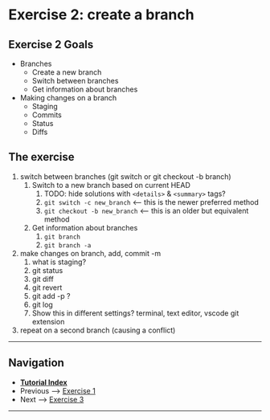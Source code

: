 # Exercise 2: create a branch

## Exercise 2 Goals

- Branches
  - Create a new branch
  - Switch between branches
  - Get information about branches
- Making changes on a branch
  - Staging
  - Commits
  - Status
  - Diffs

## The exercise

1. switch between branches (git switch or git checkout -b branch)
   1. Switch to a new branch based on current HEAD
      1. TODO: hide solutions with `<details>` & `<summary>` tags?
      2. `git switch -c new_branch` <-- this is the newer preferred method
      3. `git checkout -b new_branch` <-- this is an older but equivalent method
   2. Get information about branches
      1. `git branch`
      2. `git branch -a`
2. make changes on branch, add, commit -m
    1. what is staging?
    2. git status
    3. git diff
    4. git revert
    5. git add -p ?
    6. git log
    7. Show this in different settings? terminal, text editor, vscode git extension
3. repeat on a second branch (causing a conflict)

------

## Navigation

- [**Tutorial Index**](../README.md#tutorial-outline)
- Previous --> [Exercise 1](./ex1-clone-and-setup.md)
- Next --> [Exercise 3](./ex3-merge-and-rebase.md)

------

